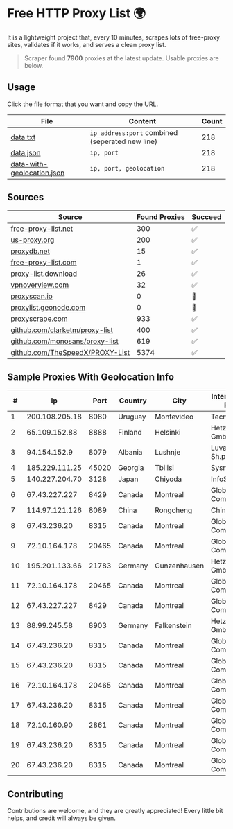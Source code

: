 
# Free HTTP Proxy List 🌍

It is a lightweight project that, every 10 minutes, scrapes lots of free-proxy sites, validates if it works, and serves a clean proxy list.


> Scraper found **7900** proxies at the latest update. Usable proxies are below.

## Usage

Click the file format that you want and copy the URL.


|File|Content|Count|
|----|-------|-----|
|[data.txt](https://raw.githubusercontent.com/themiralay/Proxy-List-World/master/data.txt)|`ip_address:port` combined (seperated new line)|218|
|[data.json](https://raw.githubusercontent.com/themiralay/Proxy-List-World/master/data.json)|`ip, port`|218|
|[data-with-geolocation.json](https://raw.githubusercontent.com/themiralay/Proxy-List-World/master/data-with-geolocation.json)|`ip, port, geolocation`|218|

## Sources

|Source|Found Proxies|Succeed|
|------|-------------|-------|
|[free-proxy-list.net](https://free-proxy-list.net)|300|✅|
|[us-proxy.org](https://www.us-proxy.org)|200|✅|
|[proxydb.net](http://proxydb.net)|15|✅|
|[free-proxy-list.com](https://free-proxy-list.com/?page=&port=&type%5B%5D=http&type%5B%5D=https&up_time=0&search=Search)|1|✅|
|[proxy-list.download](https://www.proxy-list.download/HTTP)|26|✅|
|[vpnoverview.com](https://vpnoverview.com/privacy/anonymous-browsing/free-proxy-servers)|32|✅|
|[proxyscan.io](https://www.proxyscan.io)|0|🚫|
|[proxylist.geonode.com](https://proxylist.geonode.com/api/proxy-list?limit=300&page=1&sort_by=lastChecked&sort_type=desc&protocols=http,https)|0|🚫|
|[proxyscrape.com](https://api.proxyscrape.com/v2/?request=displayproxies&protocol=http&timeout=10000&country=all&ssl=all&anonymity=all)|933|✅|
|[github.com/clarketm/proxy-list](https://raw.githubusercontent.com/clarketm/proxy-list/master/proxy-list-raw.txt)|400|✅|
|[github.com/monosans/proxy-list](https://raw.githubusercontent.com/monosans/proxy-list/main/proxies/http.txt)|619|✅|
|[github.com/TheSpeedX/PROXY-List](https://raw.githubusercontent.com/TheSpeedX/PROXY-List/master/http.txt)|5374|✅|


## Sample Proxies With Geolocation Info

|#|Ip|Port|Country|City|Internet Service Provider|
|-|--|----|-------|----|-------------------------|
|1|200.108.205.18|8080|Uruguay|Montevideo|Tecnowind S.A.|
|2|65.109.152.88|8888|Finland|Helsinki|Hetzner Online GmbH|
|3|94.154.152.9|8079|Albania|Lushnje|Luva Group Sh.p.k.|
|4|185.229.111.25|45020|Georgia|Tbilisi|Sysnet LLC|
|5|140.227.204.70|3128|Japan|Chiyoda|InfoSphere|
|6|67.43.227.227|8429|Canada|Montreal|GloboTech Communications|
|7|114.97.121.126|8089|China|Rongcheng|Chinanet|
|8|67.43.236.20|8315|Canada|Montreal|GloboTech Communications|
|9|72.10.164.178|20465|Canada|Montreal|GloboTech Communications|
|10|195.201.133.66|21783|Germany|Gunzenhausen|Hetzner Online GmbH|
|11|72.10.164.178|20465|Canada|Montreal|GloboTech Communications|
|12|67.43.227.227|8429|Canada|Montreal|GloboTech Communications|
|13|88.99.245.58|8903|Germany|Falkenstein|Hetzner Online GmbH|
|14|67.43.236.20|8315|Canada|Montreal|GloboTech Communications|
|15|67.43.236.20|8315|Canada|Montreal|GloboTech Communications|
|16|72.10.164.178|20465|Canada|Montreal|GloboTech Communications|
|17|67.43.236.20|8315|Canada|Montreal|GloboTech Communications|
|18|72.10.160.90|2861|Canada|Montreal|GloboTech Communications|
|19|67.43.236.20|8315|Canada|Montreal|GloboTech Communications|
|20|67.43.236.20|8315|Canada|Montreal|GloboTech Communications|



## Contributing

Contributions are welcome, and they are greatly appreciated! Every
little bit helps, and credit will always be given.

